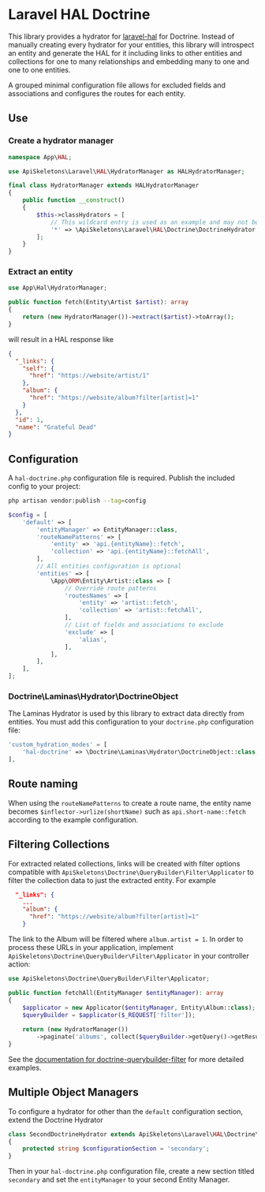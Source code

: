 # Laravel HAL Doctrine

This library provides a hydrator for [laravel-hal](https://github.com/API-Skeletons/laravel-hal)
for Doctrine.  Instead of manually creating every hydrator for your entities, this library
will introspect an entity and generate the HAL for it including links to 
other entities and collections for one to many relationships and embedding many to one and one to one
entities.

A grouped minimal configuration file allows for excluded fields and associations and
configures the routes for each entity.


## Use

### Create a hydrator manager

```php
namespace App\HAL;

use ApiSkeletons\Laravel\HAL\HydratorManager as HALHydratorManager;

final class HydratorManager extends HALHydratorManager
{
    public function __construct() 
    {
        $this->classHydrators = [
            // This wildcard entry is used as an example and may not be exactly what you need
            '*' => \ApiSkeletons\Laravel\HAL\Doctrine\DoctrineHydrator::class,
        ];
    }
}
```

### Extract an entity
```php
use App\Hal\HydratorManager;

public function fetch(Entity\Artist $artist): array
{
    return (new HydratorManager())->extract($artist)->toArray();
}
```

will result in a HAL response like 
```json
{
  "_links": {
    "self": {
      "href": "https://website/artist/1"
    },
    "album": {
      "href": "https://website/album?filter[artist]=1"
    }
  },
  "id": 1,
  "name": "Grateful Dead"
}
```


## Configuration

A `hal-doctrine.php` configuration file is required.  Publish the included config to your project: 

```sh
php artisan vendor:publish --tag=config
```

```php
$config = [
    'default' => [
        'entityManager' => EntityManager::class,
        'routeNamePatterns' => [
            'entity' => 'api.{entityName}::fetch',
            'collection' => 'api.{entityName}::fetchAll',
        ],
        // All entities configuration is optional
        'entities' => [
            \App\ORM\Entity\Artist::class => [
                // Override route patterns
                'routesNames' => [
                    'entity' => 'artist::fetch',
                    'collection' => 'artist::fetchAll',
                ],
                // List of fields and associations to exclude
                'exclude' => [
                    'alias',
                ],
            ],
        ],
    ],
];
```

### Doctrine\Laminas\Hydrator\DoctrineObject

The Laminas Hydrator is used by this library to extract data directly from entities.  You must add this configuration
to your `doctrine.php` configuration file:

```php
'custom_hydration_modes' = [
    'hal-doctrine' => \Doctrine\Laminas\Hydrator\DoctrineObject::class,
],
```


## Route naming

When using the `routeNamePatterns` to create a route name, the entity name becomes `$inflector->urlize(shortName)`
such as `api.short-name::fetch` according to the example configuration.


## Filtering Collections

For extracted related collections, links will be created with filter options compatible with
`ApiSkeletons\Doctrine\QueryBuilder\Filter\Applicator` to filter the collection data to just the extracted entity.
For example

```json
  "_links": {
    ...
    "album": {
      "href": "https://website/album?filter[artist]=1"
    }
```

The link to the Album will be filtered where `album.artist = 1`.  In order to process these URLs in your application, 
implement `ApiSkeletons\Doctrine\QueryBuilder\Filter\Applicator` in your controller action:

```php
use ApiSkeletons\Doctrine\QueryBuilder\Filter\Applicator;

public function fetchAll(EntityManager $entityManager): array
{
    $applicator = new Applicator($entityManager, Entity\Album::class);
    $queryBuilder = $applicator($_REQUEST['filter']);
    
    return (new HydratorManager())
        ->paginate('albums', collect($queryBuilder->getQuery()->getResult()))->toArray();
}
```

See the [documentation for doctrine-querybuilder-filter](https://github.com/API-Skeletons/doctrine-querybuilder-filter#doctrine-querybuilder-filter)
for more detailed examples.


## Multiple Object Managers

To configure a hydrator for other than the `default` configuration section, extend the Doctrine Hydrator
```php
class SecondDoctrineHydrator extends ApiSkeletons\Laravel\HAL\Doctrine\DoctrineHydrator
{
    protected string $configurationSection = 'secondary';
}
```

Then in your `hal-doctrine.php` configuration file, create a new section titled `secondary` and set the 
`entityManager` to your second Entity Manager.
